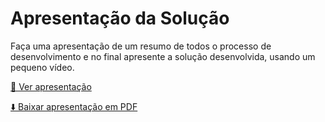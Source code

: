 # Apresentação da Solução

Faça uma apresentação de um resumo de todos o processo de desenvolvimento e no final apresente a solução desenvolvida, usando um pequeno vídeo.

[📄 Ver apresentação](./slides/slides.pdf)

[⬇️ Baixar apresentação em PDF](./slides/slides.pdf)


